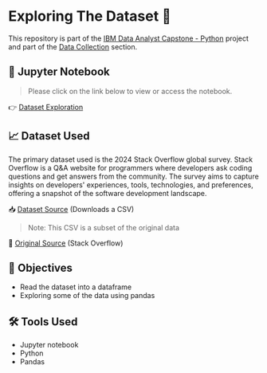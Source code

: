 # Exploring The Dataset 📝

<p>This repository is part of the <a href = 'https://github.com/FaiLuReH3Ro/ibm-da-capstone-py'>IBM Data Analyst Capstone - Python</a> project and part of the <a href = 'https://github.com/FaiLuReH3Ro/ibm-da-capstone-py?tab=readme-ov-file#data-collection'>Data Collection</a> section.</p>

## 📓 Jupyter Notebook

> Please click on the link below to view or access the notebook.

👉 [Dataset Exploration](https://github.com/FaiLuReH3Ro/exploring-dataset/blob/main/Exploring_the_Dataset.ipynb)

## 📈 Dataset Used

The primary dataset used is the 2024 Stack Overflow global survey. Stack Overflow is a Q&A website for programmers where developers ask coding questions and get answers from the community. The survey aims to capture insights on developers' experiences, tools, technologies, and preferences, offering a snapshot of the software development landscape.

📥 [Dataset Source](https://cf-courses-data.s3.us.cloud-object-storage.appdomain.cloud/n01PQ9pSmiRX6520flujwQ/survey-data.csv) (Downloads a CSV)

> Note: This CSV is a subset of the original data

📌 [Original Source](https://stackoverflow.blog/2024/08/06/2024-developer-survey/) (Stack Overflow)

## 🚀 Objectives 

* Read the dataset into a dataframe
* Exploring some of the data using pandas

## 🛠️ Tools Used

* Jupyter notebook
* Python
* Pandas
